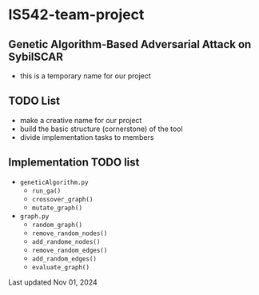 # IS542-team-project

## Genetic Algorithm-Based Adversarial Attack on SybilSCAR
* this is a temporary name for our project

## TODO List
* make a creative name for our project
* build the basic structure (cornerstone) of the tool
* divide implementation tasks to members

## Implementation TODO list
* ``geneticAlgorithm.py``
    * ``run_ga()``
    * ``crossover_graph()``
    * ``mutate_graph()``
* ``graph.py``
    * ``random_graph()``
    * ``remove_random_nodes()``
    * ``add_randome_nodes()``
    * ``remove_random_edges()``
    * ``add_random_edges()``
    * ``evaluate_graph()``

Last updated Nov 01, 2024

